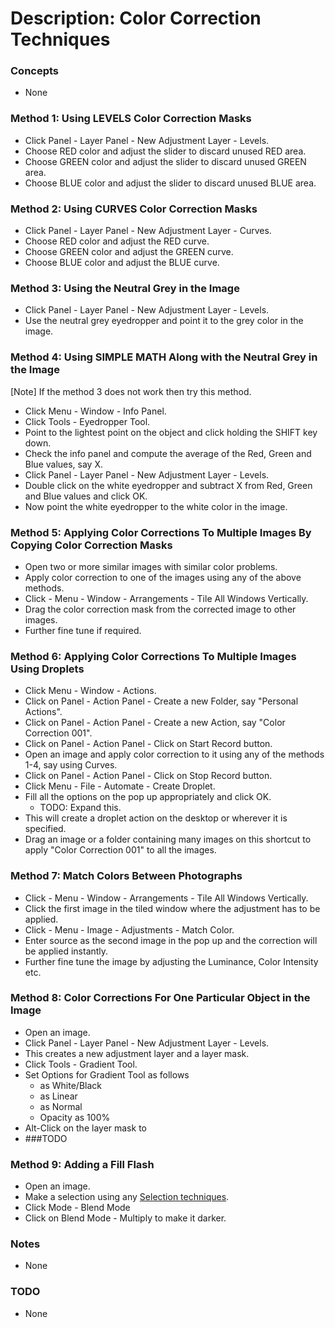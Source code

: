 # Description: Color Correction Techniques

### Concepts
* None

### Method 1: Using LEVELS Color Correction Masks
* Click Panel - Layer Panel - New Adjustment Layer - Levels.
* Choose RED color and adjust the slider to discard unused RED area.
* Choose GREEN color and adjust the slider to discard unused GREEN area.
* Choose BLUE color and adjust the slider to discard unused BLUE area.

### Method 2: Using CURVES Color Correction Masks
* Click Panel - Layer Panel - New Adjustment Layer - Curves.
* Choose RED color and adjust the RED curve.
* Choose GREEN color and adjust the GREEN curve.
* Choose BLUE color and adjust the BLUE curve.

### Method 3: Using the Neutral Grey in the Image
* Click Panel - Layer Panel - New Adjustment Layer - Levels.
* Use the neutral grey eyedropper and point it to the grey color in the image. 

### Method 4: Using SIMPLE MATH Along with the Neutral Grey in the Image
[Note] If the method 3 does not work then try this method.
* Click Menu - Window - Info Panel.
* Click Tools - Eyedropper Tool.
* Point to the lightest point on the object and click holding the SHIFT key down.
* Check the info panel and compute the average of the Red, Green and Blue values, say X.
* Click Panel - Layer Panel - New Adjustment Layer - Levels.
* Double click on the white eyedropper and subtract X from Red, Green and Blue values and click OK.
* Now point the white eyedropper to the white color in the image.

### Method 5: Applying Color Corrections To Multiple Images By Copying Color Correction Masks
* Open two or more similar images with similar color problems.
* Apply color correction to one of the images using any of the above methods.
* Click - Menu - Window - Arrangements - Tile All Windows Vertically.
* Drag the color correction mask from the corrected image to other images.
* Further fine tune if required.

### Method 6: Applying Color Corrections To Multiple Images Using Droplets
* Click Menu - Window - Actions.
* Click on Panel - Action Panel - Create a new Folder, say "Personal Actions".
* Click on Panel - Action Panel - Create a new Action, say "Color Correction 001".
* Click on Panel - Action Panel - Click on Start Record button.
* Open an image and apply color correction to it using any of the methods 1-4, say using Curves.
* Click on Panel - Action Panel - Click on Stop Record button.
* Click Menu - File - Automate - Create Droplet.
* Fill all the options on the pop up appropriately and click OK.
    - TODO: Expand this.
* This will create a droplet action on the desktop or wherever it is specified.
* Drag an image or a folder containing many images on this shortcut to apply "Color Correction 001" to all the images. 

### Method 7: Match Colors Between Photographs
* Click - Menu - Window - Arrangements - Tile All Windows Vertically.
* Click the first image in the tiled window where the adjustment has to be applied.
* Click - Menu - Image - Adjustments - Match Color.
* Enter source as the second image in the pop up and the correction will be applied instantly. 
* Further fine tune the image by adjusting the Luminance, Color Intensity etc.

### Method 8: Color Corrections For One Particular Object in the Image
* Open an image.
* Click Panel - Layer Panel - New Adjustment Layer - Levels.
* This creates a new adjustment layer and a layer mask.
* Click Tools - Gradient Tool.
* Set Options for Gradient Tool as follows
    - as White/Black
    - as Linear
    - as Normal
    - Opacity as 100%
* Alt-Click on the layer mask to
* ###TODO

### Method 9: Adding a Fill Flash
* Open an image.
* Make a selection using any [Selection techniques](P001-SelectionTechniques.md).
* Click Mode - Blend Mode
* Click on Blend Mode - Multiply to make it darker.

### Notes
* None

### TODO
* None
